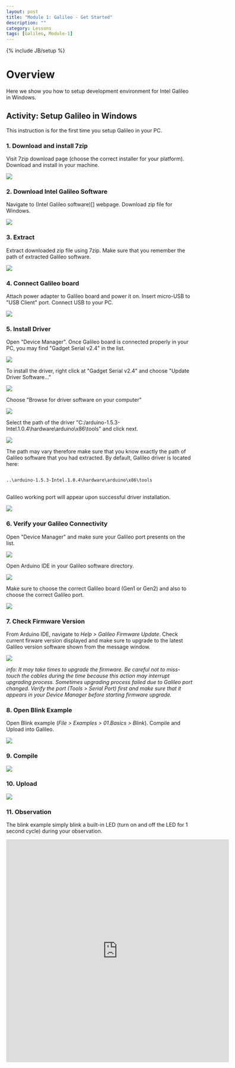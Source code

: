 ```yaml
---
layout: post
title: "Module 1: Galileo - Get Started"
description: ""
category: Lessons
tags: [Galileo, Module-1]
---
```

{% include JB/setup %}

# Overview

Here we show you how to setup development environment for Intel Galileo in Windows. 

## Activity: Setup Galileo in Windows

This instruction is for the first time you setup Galileo in your PC. 

### 1. Download and install 7zip

Visit 7zip download page (choose the correct installer for your platform). Download and install in your machine.

![](/img/7zip.png)

### 2. Download Intel Galileo Software

Navigate to (Intel Galileo software)[] webpage. Download zip file for Windows. 

![](/img/galileo-software.png)

### 3. Extract

Extract downloaded zip file using 7zip. Make sure that you remember the path of extracted Galileo software. 

![](/img/galileo-software-extract-3.png)

### 4. Connect Galileo board

Attach power adapter to Galileo board and power it on. Insert micro-USB to "USB Client" port. Connect USB to your PC.

![](/img/connect-galileo.png)

### 5. Install Driver

Open "Device Manager". Once Galileo board is connected properly in your PC, you may find "Gadget Serial v2.4" in the list.

![](/img/device-manager.png)

To install the driver, right click at "Gadget Serial v2.4" and choose "Update Driver Software..."

![](/img/device-manager-2.png)

Choose "Browse for driver software on your computer"

![](/img/device-manager-3.png)

Select the path of the driver "C:/arduino-1.5.3-Intel.1.0.4\hardware\arduino\x86\tools" and click next.

![](/img/device-manager-4.png)

The path may vary therefore make sure that you know exactly the path of Galileo software that you had extracted. By default, Galileo driver is located here:
<pre>
<code>
..\arduino-1.5.3-Intel.1.0.4\hardware\arduino\x86\tools
</code>
</pre>

Galileo working port will appear upon successful driver installation. 

![](/img/device-manager-7.png)

### 6. Verify your Galileo Connectivity

Open "Device Manager" and make sure your Galileo port presents on the list.

![](/img/device-manager-8.png) 

Open Arduino IDE in your Galileo software directory.

![](/img/arduino-ide-directory.png)

Make sure to choose the correct Galileo board (Gen1 or Gen2) and also to choose the correct Galileo port. 

![](/img/verify-board-and-port.png)

### 7. Check Firmware Version

From Arduino IDE, navigate to *Help > Galileo Firmware Update*. Check current firware version displayed and make sure to upgrade to the latest Galileo version software shown from the message window.

![](/img/firmware-upgrade.png)

*info: It may take times to upgrade the firmware. Be careful not to miss-touch the cables during the time because this action may interrupt upgrading process. Sometimes upgrading process failed due to Galileo port changed. Verify the port (*Tools > Serial Port*) first and make sure that it appears in your Device Manager before starting firmware upgrade.*

### 8. Open Blink Example

Open Blink example (*File > Examples > 01.Basics > Blink*). Compile and Upload into Galileo.

![](/img/blink-example.png)

### 9. Compile 

![](/img/compile.png)

### 10. Upload

![](/img/upload.png)

### 11. Observation

The blink example simply blink a built-in LED (turn on and off the LED for 1 second cycle) during your observation. 

<iframe class="vine-embed" src="https://vine.co/v/OwXQe53ETB3/embed/postcard?audio=1" width="600" height="600" frameborder="0"></iframe><script async src="//platform.vine.co/static/scripts/embed.js" charset="utf-8"></script>



